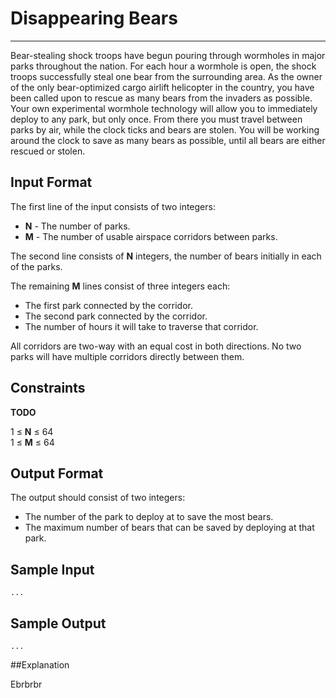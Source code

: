 # Disappearing Bears

---

Bear-stealing shock troops have begun pouring through wormholes in major parks throughout the nation. For each hour a wormhole is open, the shock troops successfully steal one bear from the surrounding area. As the owner of the only bear-optimized cargo airlift helicopter in the country, you have been called upon to rescue as many bears from the invaders as possible. Your own experimental wormhole technology will allow you to immediately deploy to any park, but only once. From there you must travel between parks by air, while the clock ticks and bears are stolen. You will be working around the clock to save as many bears as possible, until all bears are either rescued or stolen.

## Input Format

The first line of the input consists of two integers:

* **N** - The number of parks.
* **M** - The number of usable airspace corridors between parks.

The second line consists of **N** integers, the number of bears initially in each of the parks.

The remaining **M** lines consist of three integers each:

* The first park connected by the corridor.
* The second park connected by the corridor.
* The number of hours it will take to traverse that corridor.

All corridors are two-way with an equal cost in both directions. No two parks will have multiple corridors directly between them.

## Constraints

**TODO**

1 ≤ **N** ≤ 64  
1 ≤ **M** ≤ 64

## Output Format

The output should consist of two integers:

* The number of the park to deploy at to save the most bears.
* The maximum number of bears that can be saved by deploying at that park.

## Sample Input

```
...
```

## Sample Output

```
...
```

##Explanation

Ebrbrbr

